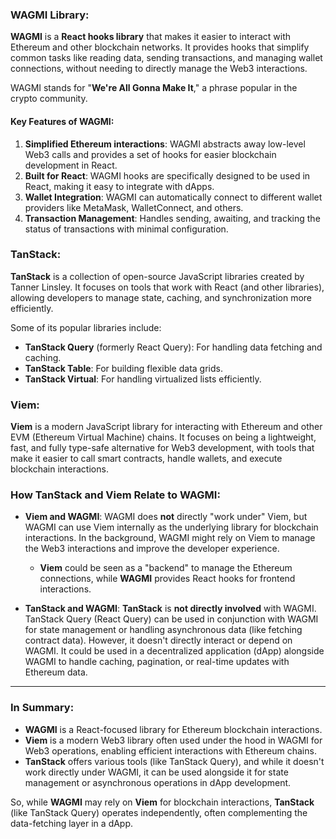 ### **WAGMI Library**:
**WAGMI** is a **React hooks library** that makes it easier to interact with Ethereum and other blockchain networks. It provides hooks that simplify common tasks like reading data, sending transactions, and managing wallet connections, without needing to directly manage the Web3 interactions.

WAGMI stands for "**We're All Gonna Make It**," a phrase popular in the crypto community.

#### Key Features of WAGMI:
1. **Simplified Ethereum interactions**: WAGMI abstracts away low-level Web3 calls and provides a set of hooks for easier blockchain development in React.
2. **Built for React**: WAGMI hooks are specifically designed to be used in React, making it easy to integrate with dApps.
3. **Wallet Integration**: WAGMI can automatically connect to different wallet providers like MetaMask, WalletConnect, and others.
4. **Transaction Management**: Handles sending, awaiting, and tracking the status of transactions with minimal configuration.

### **TanStack**:
**TanStack** is a collection of open-source JavaScript libraries created by Tanner Linsley. It focuses on tools that work with React (and other libraries), allowing developers to manage state, caching, and synchronization more efficiently.

Some of its popular libraries include:
- **TanStack Query** (formerly React Query): For handling data fetching and caching.
- **TanStack Table**: For building flexible data grids.
- **TanStack Virtual**: For handling virtualized lists efficiently.

### **Viem**:
**Viem** is a modern JavaScript library for interacting with Ethereum and other EVM (Ethereum Virtual Machine) chains. It focuses on being a lightweight, fast, and fully type-safe alternative for Web3 development, with tools that make it easier to call smart contracts, handle wallets, and execute blockchain interactions.

### **How TanStack and Viem Relate to WAGMI**:
- **Viem and WAGMI**: WAGMI does **not** directly "work under" Viem, but WAGMI can use Viem internally as the underlying library for blockchain interactions. In the background, WAGMI might rely on Viem to manage the Web3 interactions and improve the developer experience.
  - **Viem** could be seen as a "backend" to manage the Ethereum connections, while **WAGMI** provides React hooks for frontend interactions.
  
- **TanStack and WAGMI**: **TanStack** is **not directly involved** with WAGMI. TanStack Query (React Query) can be used in conjunction with WAGMI for state management or handling asynchronous data (like fetching contract data). However, it doesn't directly interact or depend on WAGMI. It could be used in a decentralized application (dApp) alongside WAGMI to handle caching, pagination, or real-time updates with Ethereum data.

---

### **In Summary**:
- **WAGMI** is a React-focused library for Ethereum blockchain interactions.
- **Viem** is a modern Web3 library often used under the hood in WAGMI for Web3 operations, enabling efficient interactions with Ethereum chains.
- **TanStack** offers various tools (like TanStack Query), and while it doesn't work directly under WAGMI, it can be used alongside it for state management or asynchronous operations in dApp development.

So, while **WAGMI** may rely on **Viem** for blockchain interactions, **TanStack** (like TanStack Query) operates independently, often complementing the data-fetching layer in a dApp.